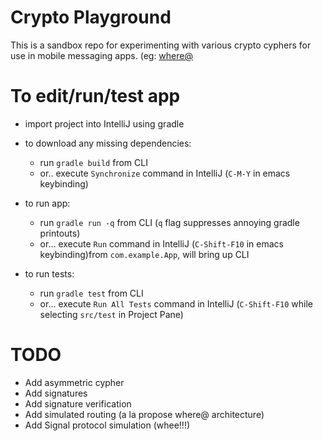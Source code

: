# Crypto Playground

This is a sandbox repo for experimenting with various crypto cyphers for use in mobile messaging apps. (eg: [where@](https://whereat.io)

# To edit/run/test app

* import project into IntelliJ using gradle

* to download any missing dependencies:
  * run `gradle build` from CLI
  * or.. execute `Synchronize` command in IntelliJ (`C-M-Y` in emacs keybinding)

* to run app: 
  * run `gradle run -q` from CLI (`q` flag suppresses annoying gradle printouts)
  * or... execute `Run` command in IntelliJ (`C-Shift-F10` in emacs keybinding)from `com.example.App`, will bring up CLI

* to run tests:
  * run `gradle test` from CLI
  * or... execute `Run All Tests` command in IntelliJ (`C-Shift-F10` while selecting `src/test` in Project Pane)

# TODO

* Add asymmetric cypher
* Add signatures
* Add signature verification
* Add simulated routing (a la propose where@ architecture)
* Add Signal protocol simulation (whee!!!)